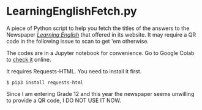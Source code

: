 # LearningEnglishFetch.py
A piece of Python script to help you fetch the titles of the answers to the Newspaper [*Learning English*](https://www.xyybs.com/index.php) that offered in its website. It may require a QR code in the following issue to scan to get 'em otherwise.

The codes are in a Jupyter notebook for convenience. Go to Google Colab to [check it](https://colab.research.google.com/drive/1Y-ZnT_W0rZqW8tAyEUc4_BewHxCJwCH3) online.

It requires Requests-HTML. You need to install it first.

```shell
$ pip3 install requests-html
```

 Since I am entering Grade 12 and this year the newspaper seems unwilling to provide a QR code, I DO NOT USE IT NOW.